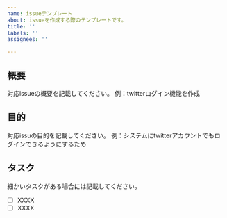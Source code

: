 ```yaml
---
name: issueテンプレート
about: issueを作成する際のテンプレートです。
title: ''
labels: ''
assignees: ''

---
```


## 概要
対応issueの概要を記載してください。
例：twitterログイン機能を作成

## 目的
対応issuの目的を記載してください。
例：システムにtwitterアカウントでもログインできるようにするため

## タスク
細かいタスクがある場合には記載してください。
- [ ] XXXX
- [ ] XXXX
